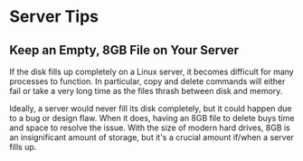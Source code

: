 # Server Tips

## Keep an Empty, 8GB File on Your Server

If the disk fills up completely on a Linux server, it becomes difficult for many processes to function. In particular,
copy and delete commands will either fail or take a very long time as the files thrash between disk and memory.

Ideally, a server would never fill its disk completely, but it could happen due to a bug or design flaw. When it does,
having an 8GB file to delete buys time and space to resolve the issue. With the size of modern hard drives, 8GB is an
insignificant amount of storage, but it's a crucial amount if/when a server fills up.
